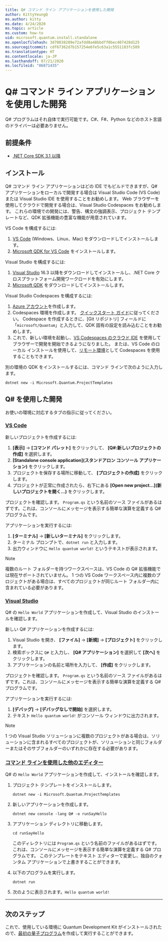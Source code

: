 ```yaml
---
title: Q# コマンド ライン アプリケーションを使用した開発
author: KittyYeungQ
ms.author: kitty
ms.date: 4/24/2020
ms.topic: article
ms.custom: how-to
uid: microsoft.quantum.install.standalone
ms.openlocfilehash: 3d70838289e72afdd0a48bbdff0bec407428d125
ms.sourcegitcommit: cdf67362d7b157254e6fe5c63a1c5551183fc589
ms.translationtype: HT
ms.contentlocale: ja-JP
ms.lasthandoff: 07/21/2020
ms.locfileid: "86871435"
---
```

# <a name="develop-with-q-command-line-applications"></a>Q# コマンド ライン アプリケーションを使用した開発

Q# プログラムはそれ自体で実行可能です。C#、F#、Python などのホスト言語のドライバーは必要ありません。

## <a name="prerequisites"></a>前提条件

- [.NET Core SDK 3.1 以降](https://www.microsoft.com/net/download)

## <a name="installation"></a>インストール

Q# コマンド ライン アプリケーションはどの IDE でもビルドできますが、Q# アプリケーションをローカルで開発する場合は Visual Studio Code (VS Code) または Visual Studio IDE を使用することをお勧めします。 Web ブラウザーを使用してクラウドで開発する場合は、Visual Studio Codespaces をお勧めします。 これらの環境での開発には、警告、構文の強調表示、プロジェクト テンプレートなど、QDK 拡張機能の豊富な機能が用意されています。 

VS Code を構成するには:

1. [VS Code](https://code.visualstudio.com/download) (Windows、Linux、Mac) をダウンロードしてインストールします。
2. [Microsoft QDK for VS Code](https://marketplace.visualstudio.com/items?itemName=quantum.quantum-devkit-vscode) をインストールします。

Visual Studio を構成するには:

1. [Visual Studio](https://visualstudio.microsoft.com/downloads/) 16.3 以降をダウンロードしてインストールし、.NET Core クロスプラットフォーム開発ワークロードを有効にします。
2. [Microsoft QDK](https://marketplace.visualstudio.com/items?itemName=quantum.DevKit) をダウンロードしてインストールします。

Visual Studio Codespaces を構成するには:

1. [Azure アカウント](https://azure.microsoft.com/free/)を作成します。
2. Codespaces 環境を作成します。 [クイックスタート ガイド](https://docs.microsoft.com/visualstudio/online/quickstarts/browser)に従ってください。 Codespace を作成するときに、[Git リポジトリ] フィールドに「`microsoft/Quantum`」と入力して、QDK 固有の設定を読み込むことをお勧めします。
3. これで、新しい環境を起動し、[VS Codespaces のクラウド IDE](https://online.visualstudio.com/environments) を使用してブラウザーで開発を開始できるようになりました。 または、VS Code のローカル インストールを使用して、[リモート環境](https://docs.microsoft.com/visualstudio/online/how-to/vscode)として Codespaces を使用することもできます。


別の環境の QDK をインストールするには、コマンド ラインで次のように入力します。

```dotnetcli
dotnet new -i Microsoft.Quantum.ProjectTemplates
```

## <a name="develop-with-q"></a>Q# を使用した開発

お使いの環境に対応するタブの指示に従ってください。

### <a name="vs-code"></a>[VS Code](#tab/tabid-vscode)

新しいプロジェクトを作成するには:

1. **[表示]**  ->  **[コマンド パレット]** をクリックして、 **[Q#:新しいプロジェクトの作成]** を選択します。
2. **[Standalone console application]\(スタンドアロン コンソール アプリケーション\)** をクリックします。
3. プロジェクトを保存する場所に移動して、 **[プロジェクトの作成]** をクリックします。
4. プロジェクトが正常に作成されたら、右下にある **[Open new project...]\(新しいプロジェクトを開く...\)** をクリックします。
        
プロジェクトを確認します。 `Program.qs` という名前のソース ファイルがあるはずです。これは、コンソールにメッセージを表示する簡単な演算を定義する Q# プログラムです。

アプリケーションを実行するには:
1. **[ターミナル]**  ->  **[新しいターミナル]** をクリックします。
2. ターミナル プロンプトで、`dotnet run` と入力します。
3. 出力ウィンドウに `Hello quantum world!` というテキストが表示されます。


> [!NOTE]
> 複数のルート フォルダーを持つワークスペースは、VS Code の Q# 拡張機能では現在サポートされていません。 1 つの VS Code ワークスペース内に複数のプロジェクトがある場合は、すべてのプロジェクトが同じルート フォルダー内に含まれている必要があります。

### <a name="visual-studio"></a>[Visual Studio](#tab/tabid-vs)

Q# の `Hello World` アプリケーションを作成して、Visual Studio のインストールを確認します。

新しい Q# アプリケーションを作成するには:
1. Visual Studio を開き、 **[ファイル]**  ->  **[新規]**  ->  **[プロジェクト]** をクリックします。
2. 検索ボックスに `Q#` と入力し、 **[Q# アプリケーション]** を選択して **[次へ]** をクリックします。
3. アプリケーションの名前と場所を入力して、 **[作成]** をクリックします。


プロジェクトを確認します。 `Program.qs` という名前のソース ファイルがあるはずです。これは、コンソールにメッセージを表示する簡単な演算を定義する Q# プログラムです。

アプリケーションを実行するには:
1. **[デバッグ]**  ->  **[デバッグなしで開始]** を選択します。
2. テキスト `Hello quantum world!` がコンソール ウィンドウに出力されます。

> [!NOTE]
> 1 つの Visual Studio ソリューションに複数のプロジェクトがある場合は、ソリューションに含まれるすべてのプロジェクトが、ソリューションと同じフォルダーまたはそのサブフォルダーのいずれかに存在する必要があります。  

### <a name="other-editors-with-the-command-line"></a>[コマンド ラインを使用した他のエディター](#tab/tabid-cmdline)

Q# の `Hello World` アプリケーションを作成して、インストールを確認します。

1. プロジェクト テンプレートをインストールします。

    ```dotnetcli
    dotnet new -i Microsoft.Quantum.ProjectTemplates
    ```

1. 新しいアプリケーションを作成します。
    ```dotnetcli
    dotnet new console -lang Q# -o runSayHello
    ```

1. アプリケーション ディレクトリに移動します。
    ```dotnetcli
    cd runSayHello
    ```

    このディレクトリには `Program.qs` という名前のファイルがあるはずです。これは、コンソールにメッセージを表示する簡単な演算を定義する Q# プログラムです。 このテンプレートをテキスト エディターで変更し、独自のクォンタム アプリケーションで上書きすることができます。 

1. 以下のプログラムを実行します。
    ```dotnetcli
    dotnet run
    ```

1. 次のように表示されます。`Hello quantum world!`

***

## <a name="next-steps"></a>次のステップ

これで、使用している環境に Quantum Development Kit がインストールされたので、[最初の量子プログラム](xref:microsoft.quantum.quickstarts.qrng)を作成して実行することができます。
